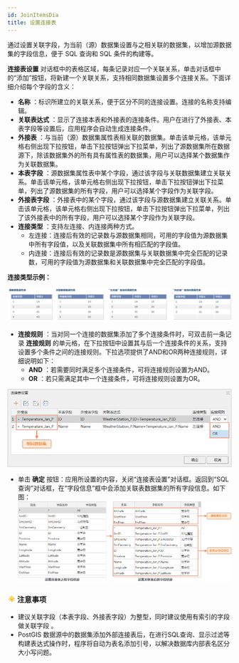 ```yaml
---
id: JoinItemsDia
title: 设置连接表
---
```

通过设置关联字段，为当前（源）数据集设置与之相关联的数据集，以增加源数据集的字段信息，便于 SQL 查询和 SQL 条件的构建等。

**连接表设置**
对话框中的表格区域，每条记录对应一个关联关系，单击对话框中的“添加”按钮，将新建一个关联关系，支持相同数据集设置多个连接关系。下面详细介绍每个字段的含义：

  * **名称** ：标识所建立的关联关系，便于区分不同的连接设置。连接的名称支持编辑。
  * **关联表达式** ：显示了连接本表和外接表的连接条件。用户在进行了外接表、本表字段等设置后，应用程序会自动生成连接条件。
  * **外接表** ：与当前（源）数据集属性表相关联的数据集。单击该单元格，该单元格右侧出现下拉按钮，单击下拉按钮弹出下拉菜单，列出了源数据集所在数据源下，除该数据集外的所有具有属性表的数据集，用户可以选择某个数据集作为关联数据集。
  * **本表字段** ：源数据集属性表中某个字段，通过该字段与关联数据集建立关联关系。单击该单元格，该单元格右侧出现下拉按钮，单击下拉按钮弹出下拉菜单，列出了源数据集的所有字段，用户可以选择某个字段作为关联字段。
  * **外接表字段** ：外接表中的某个字段，通过该字段与源数据集建立关联关系。单击该单元格，该单元格右侧出现下拉按钮，单击下拉按钮弹出下拉菜单，列出了该外接表中的所有字段，用户可以选择某个字段作为关联字段。
  * **连接类型** ：支持左连接、内连接两种方式。 
    * 左连接：连接后有效的记录数与源数据集相同，可用的字段值为源数据集中所有字段值，以及关联数据集中所有相匹配的字段值。 
    * 内连接：连接后有效的记录数是源数据集与关联数据集中完全匹配的记录数，可用的字段值为源数据集和关联数据集中完全匹配的字段值。

**连接类型示例：**  

![](img/JoinExample.png)    

  * **连接规则** ：当对同一个连接的数据集添加了多个连接条件时，可双击前一条记录 **连接规则** 的单元格，在下拉按钮中设置其与后一个连接条件的关系，支持设置多个条件之间的连接规则。下拉选项提供了AND和OR两种连接规则，详细说明如下： 
    * **AND** ：若需要同时满足多个连接条件，可将连接规则设置为AND。
    * **OR** ：若只需满足其中一个连接条件，可将连接规则设置为OR。

![](img/ConnectionTypes.png)

  * 单击 **确定** 按钮：应用所设置的内容，关闭“连接表设置”对话框。返回到“SQL查询”对话框，在“字段信息”框中会添加关联表数据集的所有字段信息。如下图：
![](img/Fields.png)  


### ![](../img/note.png)注意事项

  * 建议关联字段（本表字段、外接表字段）为整型，同时建议使用有索引的字段做关联字段 。
  * PostGIS 数据源中的数据集添加外部连接表后，在进行SQL查询、显示过滤等构建表达式操作时，程序将自动为表名添加引号，以解决数据库内部表名区分大小写问题。 
